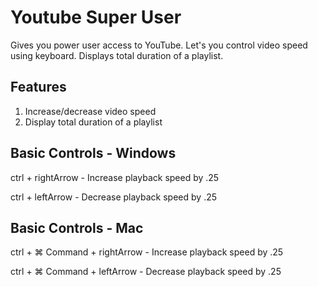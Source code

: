 # Youtube Super User
Gives you power user access to YouTube. Let's you control video speed using keyboard. Displays total duration of a playlist.

## Features
1. Increase/decrease video speed
2. Display total duration of a playlist

## Basic Controls - Windows
ctrl + rightArrow - Increase playback speed by .25

ctrl + leftArrow - Decrease playback speed by .25

## Basic Controls - Mac
ctrl + ⌘ Command + rightArrow - Increase playback speed by .25

ctrl + ⌘ Command + leftArrow - Decrease playback speed by .25
